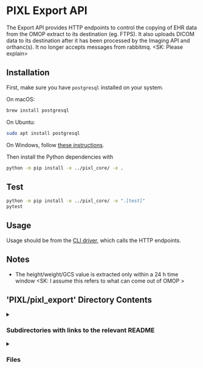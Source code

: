 # PIXL Export API

The Export API provides HTTP endpoints to control the copying of EHR data from the OMOP extract
to its destination (eg. FTPS). It also uploads DICOM data to its destination after it has been
processed by the Imaging API and orthanc(s).
It no longer accepts messages from rabbitmq. <SK: Please explain>

## Installation

First, make sure you have `postgresql` installed on your system.

On macOS:

```bash
brew install postgresql
```

On Ubuntu:

```bash
sudo apt install postgresql
```

On Windows, follow [these instructions](https://www.postgresqltutorial.com/postgresql-getting-started/install-postgresql/).

Then install the Python dependencies with

```bash
python -m pip install -e ../pixl_core/ -e .
```

## Test

```bash
python -m pip install -e ../pixl_core/ -e ".[test]"
pytest
```

## Usage

Usage should be from the [CLI driver](../cli/README.md), which calls the HTTP endpoints.

## Notes

- The height/weight/GCS value is extracted only within a 24 h time window  <SK: I assume this refers to what can come out of OMOP   >

## 'PIXL/pixl_export' Directory Contents

<details>
<summary>
<h3> Subdirectories with links to the relevant README </h3> 

</summary>

[src](./src/README.md)

[tests](./tests/README.md)

</details>

<details>
<summary>
<h3> Files </h3> 

</summary>

| **Configuration** | **User docs** |
| :--- | :--- |
| pyproject.toml | README.md |

</details>


